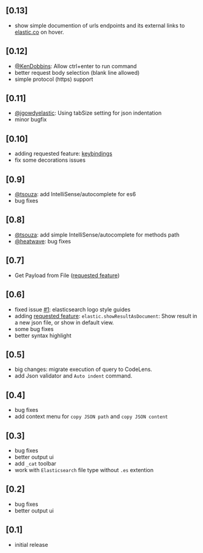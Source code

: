 ## [0.13]

-   show simple documention of urls endpoints and its external links to [elastic.co](https://elastic.co) on hover.

## [0.12]

-   [@KenDobbins](https://github.com/KenDobbins): Allow ctrl+enter to run command
-   better request body selection (blank line allowed)
-   simple protocol (https) support

## [0.11]

-   [@jgowdyelastic](https://github.com/jgowdyelastic): Using tabSize setting for json indentation
-   minor bugfix

## [0.10]

-   adding requested feature: [keybindings](https://github.com/hsen-dev/vscode-elastic/issues/5)
-   fix some decorations issues

## [0.9]

-   [@tsouza](https://github.com/tsouza): add IntelliSense/autocomplete for es6
-   bug fixes

## [0.8]

-   [@tsouza](https://github.com/tsouza): add simple IntelliSense/autocomplete for methods path
-   [@heatwave](https://github.com/heatwave): bug fixes

## [0.7]

-   Get Payload from File ([requested feature](https://github.com/hsen-dev/vscode-elastic/issues/4))

## [0.6]

-   fixed issue [#1](https://github.com/hsen-dev/vscode-elastic/issues/1): elasticsearch logo style guides
-   adding [requested feature](https://github.com/hsen-dev/vscode-elastic/issues/3): `elastic.showResultAsDocument`: Show result in a new json file, or show in default view.
-   some bug fixes
-   better syntax highlight

## [0.5]

-   big changes: migrate execution of query to CodeLens.
-   add Json validator and `Auto indent` command.

## [0.4]

-   bug fixes
-   add context menu for `copy JSON path` and `copy JSON content`

## [0.3]

-   bug fixes
-   better output ui
-   add `_cat` toolbar
-   work with `Elasticsearch` file type without `.es` extention

## [0.2]

-   bug fixes
-   better output ui

## [0.1]

-   initial release
